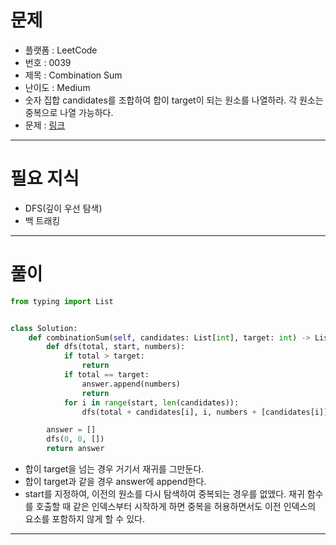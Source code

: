 # 문제
- 플랫폼 : LeetCode
- 번호 : 0039
- 제목 : Combination Sum
- 난이도 : Medium
- 숫자 집합 candidates를 조합하여 합이 target이 되는 원소를 나열하라. 각 원소는 중복으로 나열 가능하다.
- 문제 : <a href="https://leetcode.com/problems/combination-sum" target="_blank">링크</a>

---

# 필요 지식
- DFS(깊이 우선 탐색)
- 백 트래킹

---

# 풀이
```python
from typing import List


class Solution:
    def combinationSum(self, candidates: List[int], target: int) -> List[List[int]]:
        def dfs(total, start, numbers):
            if total > target:
                return
            if total == target:
                answer.append(numbers)
                return
            for i in range(start, len(candidates)):
                dfs(total + candidates[i], i, numbers + [candidates[i]])

        answer = []
        dfs(0, 0, [])
        return answer
```
- 합이 target을 넘는 경우 거기서 재귀를 그만둔다.
- 합이 target과 같을 경우 answer에 append한다.
- start를 지정하여, 이전의 원소를 다시 탐색하여 중복되는 경우를 없앴다. 재귀 함수를 호출할 때 같은 인덱스부터 시작하게 하면
중복을 허용하면서도 이전 인덱스의 요소를 포함하지 않게 할 수 있다.

---
